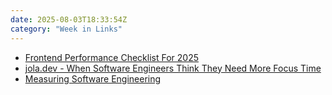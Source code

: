 ```yaml
---
date: 2025-08-03T18:33:54Z
category: "Week in Links"
---
```


* [Frontend Performance Checklist For 2025](https://crystallize.com/blog/frontend-performance-checklist?utm_source=tldrwebdev) 
* [jola.dev - When Software Engineers Think They Need More Focus Time](https://jola.dev/posts/enough-focus-time?utm_source=tldrwebdev) 
* [Measuring Software Engineering](https://fffej.substack.com/p/measuring-engineering?utm_source=tldrwebdev) 